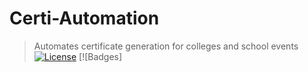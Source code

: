 # Certi-Automation
> Automates certificate generation for colleges and school events
[![License](http://img.shields.io/:license-mit-blue.svg?style=flat-square)](http://badges.mit-license.org) [![Badges]
